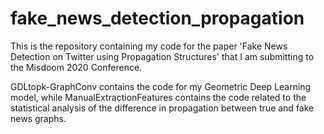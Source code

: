 # fake_news_detection_propagation

This is the repository containing my code for the paper 'Fake News Detection on Twitter using Propagation Structures' that I am submitting
to the Misdoom 2020 Conference. 

GDLtopk-GraphConv contains the code for my Geometric Deep Learning model, while ManualExtractionFeatures contains the code related to the statistical analysis of the difference in propagation between true and fake news graphs. 
